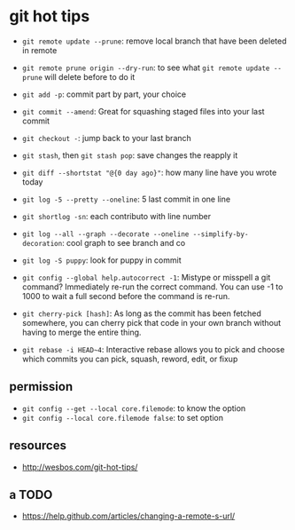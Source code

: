 # git hot tips
 * `git remote update --prune`: remove local branch that have been deleted in remote
 * `git remote prune origin --dry-run`: to see what `git remote update --prune` will delete before to do it

 * `git add -p`: commit part by part, your choice

 * `git commit --amend`: Great for squashing staged files into your last commit

 * `git checkout -`: jump back to your last branch
 * `git stash`, then `git stash pop`: save changes the reapply it

 * `git diff --shortstat "@{0 day ago}"`: how many line have you wrote today

 * `git log -5 --pretty --oneline`: 5 last commit in one line
 * `git shortlog -sn`: each contributo with line number
 * `git log --all --graph --decorate --oneline --simplify-by-decoration`: cool graph to see branch and co
 * `git log -S puppy`: look for puppy in commit

 * `git config --global help.autocorrect -1`: Mistype or misspell a git command? Immediately re-run the correct command. You can use -1 to 1000 to wait a full second before the command is re-run.

 * `git cherry-pick [hash]`: As long as the commit has been fetched somewhere, you can cherry pick that code in your own branch without having to merge the entire thing.
 * `git rebase -i HEAD~4`: Interactive rebase allows you to pick and choose which commits you can pick, squash, reword, edit, or fixup

## permission

* `git config --get --local core.filemode`: to know the option
* `git config --local core.filemode false`: to set option


## resources
 * http://wesbos.com/git-hot-tips/

## a TODO
 * https://help.github.com/articles/changing-a-remote-s-url/
